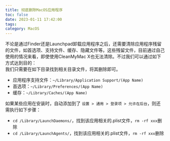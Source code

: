 ```yaml
---
title: 彻底删除MacOS应用程序
toc: false
date: 2023-01-11 17:42:00
tags:
category: MacOS
---
```

不论是通过Finder还是Launchpad卸载应用程序之后，还需要清除应用程序残留的文件，如首选项、支持文件、缓存、隐藏文件等。这些残留文件，目前通过自己使用的情况来看，即使使用CleanMyMac X也无法清除。不过我们可以通过如下方式达到目的：\
我们只需要在如下目录找到相关目录文件，将其删除即可。
- 应用程序支持文件：`~/Library/Application Support/(App Name)`
- 首选项：`~/Library/Preferences/(App Name)`
- 缓存：`~/Library/Caches/(App Name)`

如果某些应用在安装时，自动添加到了 `设置 > 通用 > 登录项 > 允许在后台`，则还需执行如下步骤：
- `cd /Library/LaunchDaemons/`，找到该应用相关的.plist文件，`rm -rf xxx`删除
- `cd /Library/LaunchAgents/`，找到该应用相关的.plist文件，`rm -rf xxx`删除